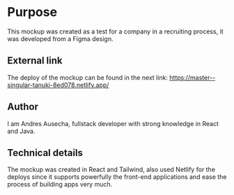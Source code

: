 # Purpose 
This mockup was created as a test for a company in a recruiting process, it was developed from a Figma design.

## External link
The deploy of the mockup can be found in the next link:
https://master--singular-tanuki-8ed078.netlify.app/

## Author
I am Andres Ausecha, fullstack developer with strong knowledge in React and Java.

## Technical details
The mockup was created in React and Tailwind, also used Netlify for the deploys since it supports powerfully the front-end applications and ease the process of building apps very much.
